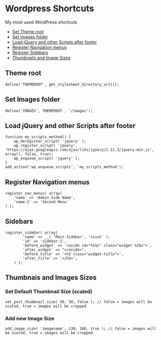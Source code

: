 # Wordpress Shortcuts
My most used WordPress shortcuts

- [Set Theme root](#themeroot)
- [Set Images folder](#images-folder)
- [Load jQuery and other Scripts after footer](#load-scripts)
- [Register Navigation menus](#register-navs)
- [Register Sidebars](#sidebars)
- [Thumbnails and Image Sizes](#add-image-size)

## <a name="themeroot"></a>Theme root
```
define('THEMEROOT', get_stylesheet_directory_uri());
```
## <a name="images-folder"></a> Set Images folder
```
define('IMAGES', THEMEROOT . '/images');
```
## <a name="load-scripts"></a>Load jQuery and other Scripts after footer
```
function my_scripts_method() {
    wp_deregister_script( 'jquery' );
    wp_register_script( 'jquery', 'https://ajax.googleapis.com/ajax/libs/jquery/1.11.3/jquery.min.js', array(), false, true);
    wp_enqueue_script( 'jquery' );
}    
add_action('wp_enqueue_scripts', 'my_scripts_method');
```
## <a name="register-navs"></a>Register Navigation menus
```
register_nav_menus( array(
    'name' => 'Admin Side Name',
    'name-2' => 'Second Menu'
) );
```
## <a name="sidebars"></a>Sidebars
```
register_sidebar( array(
		'name' => __( 'Main Sidebar', 'sivut' ),
		'id' => 'sidebar-1',
		'before_widget' => '<aside id="%1$s" class="widget %2$s">',
		'after_widget' => "</aside>",
		'before_title' => '<h3 class="widget-title">',
		'after_title' => '</h3>',
	) );
```
## <a name="add-image-size"></a>Thumbnais and Images Sizes
### Set Default Thumbnail Size (scaled)
```
set_post_thumbnail_size( 50, 50, false ); // false = images will be scaled, true = images will be cropped
```
### Add new Image Size
```
add_image_size( 'imagename', 130, 180, true ); // false = images will be scaled, true = images will be cropped
```
